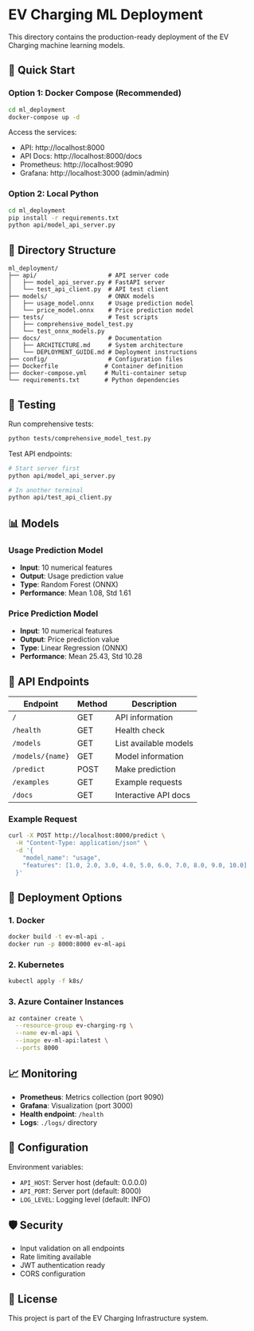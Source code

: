 # EV Charging ML Deployment

This directory contains the production-ready deployment of the EV Charging machine learning models.

## 🚀 Quick Start

### Option 1: Docker Compose (Recommended)
```bash
cd ml_deployment
docker-compose up -d
```

Access the services:
- API: http://localhost:8000
- API Docs: http://localhost:8000/docs
- Prometheus: http://localhost:9090
- Grafana: http://localhost:3000 (admin/admin)

### Option 2: Local Python
```bash
cd ml_deployment
pip install -r requirements.txt
python api/model_api_server.py
```

## 📁 Directory Structure

```
ml_deployment/
├── api/                    # API server code
│   ├── model_api_server.py # FastAPI server
│   └── test_api_client.py  # API test client
├── models/                 # ONNX models
│   ├── usage_model.onnx    # Usage prediction model
│   └── price_model.onnx    # Price prediction model
├── tests/                  # Test scripts
│   ├── comprehensive_model_test.py
│   └── test_onnx_models.py
├── docs/                   # Documentation
│   ├── ARCHITECTURE.md     # System architecture
│   └── DEPLOYMENT_GUIDE.md # Deployment instructions
├── config/                 # Configuration files
├── Dockerfile             # Container definition
├── docker-compose.yml     # Multi-container setup
└── requirements.txt       # Python dependencies
```

## 🧪 Testing

Run comprehensive tests:
```bash
python tests/comprehensive_model_test.py
```

Test API endpoints:
```bash
# Start server first
python api/model_api_server.py

# In another terminal
python api/test_api_client.py
```

## 📊 Models

### Usage Prediction Model
- **Input**: 10 numerical features
- **Output**: Usage prediction value
- **Type**: Random Forest (ONNX)
- **Performance**: Mean 1.08, Std 1.61

### Price Prediction Model
- **Input**: 10 numerical features
- **Output**: Price prediction value
- **Type**: Linear Regression (ONNX)
- **Performance**: Mean 25.43, Std 10.28

## 🔌 API Endpoints

| Endpoint | Method | Description |
|----------|--------|-------------|
| `/` | GET | API information |
| `/health` | GET | Health check |
| `/models` | GET | List available models |
| `/models/{name}` | GET | Model information |
| `/predict` | POST | Make prediction |
| `/examples` | GET | Example requests |
| `/docs` | GET | Interactive API docs |

### Example Request

```bash
curl -X POST http://localhost:8000/predict \
  -H "Content-Type: application/json" \
  -d '{
    "model_name": "usage",
    "features": [1.0, 2.0, 3.0, 4.0, 5.0, 6.0, 7.0, 8.0, 9.0, 10.0]
  }'
```

## 🚢 Deployment Options

### 1. Docker
```bash
docker build -t ev-ml-api .
docker run -p 8000:8000 ev-ml-api
```

### 2. Kubernetes
```bash
kubectl apply -f k8s/
```

### 3. Azure Container Instances
```bash
az container create \
  --resource-group ev-charging-rg \
  --name ev-ml-api \
  --image ev-ml-api:latest \
  --ports 8000
```

## 📈 Monitoring

- **Prometheus**: Metrics collection (port 9090)
- **Grafana**: Visualization (port 3000)
- **Health endpoint**: `/health`
- **Logs**: `./logs/` directory

## 🔧 Configuration

Environment variables:
- `API_HOST`: Server host (default: 0.0.0.0)
- `API_PORT`: Server port (default: 8000)
- `LOG_LEVEL`: Logging level (default: INFO)

## 🛡️ Security

- Input validation on all endpoints
- Rate limiting available
- JWT authentication ready
- CORS configuration

## 📝 License

This project is part of the EV Charging Infrastructure system. 